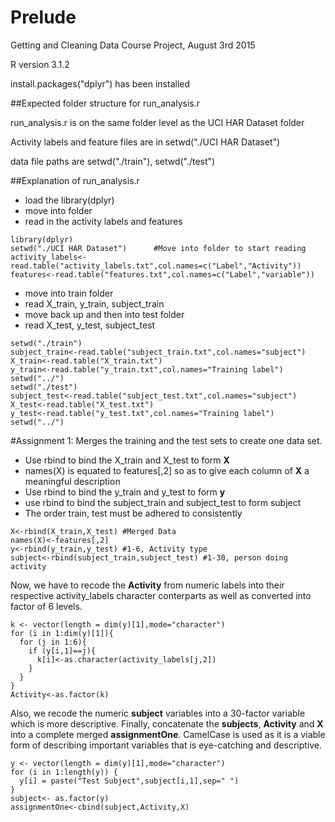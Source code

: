 # Prelude

Getting and Cleaning Data Course Project, August 3rd 2015

R version 3.1.2

install.packages("dplyr") has been installed

##Expected folder structure for run_analysis.r

run_analysis.r is on the same folder level as the UCI HAR Dataset folder

Activity labels and feature files are in setwd("./UCI HAR Dataset")

data file paths are setwd("./train"), setwd("./test")

##Explanation of run_analysis.r
- load the library(dplyr)
- move into folder
- read in the activity labels and features 

```
library(dplyr)                  
setwd("./UCI HAR Dataset")      #Move into folder to start reading
activity_labels<-read.table("activity_labels.txt",col.names=c("Label","Activity"))
features<-read.table("features.txt",col.names=c("Label","variable"))
```

- move into train folder
- read X_train, y_train, subject_train
- move back up and then into test folder
- read X_test, y_test, subject_test

```
setwd("./train")
subject_train<-read.table("subject_train.txt",col.names="subject")
X_train<-read.table("X_train.txt")
y_train<-read.table("y_train.txt",col.names="Training label")
setwd("../")
setwd("./test")
subject_test<-read.table("subject_test.txt",col.names="subject")
X_test<-read.table("X_test.txt")
y_test<-read.table("y_test.txt",col.names="Training label")
setwd("../")
```

#Assignment 1: Merges the training and the test sets to create one data set.
- Use rbind to bind the X_train and X_test to form **X**
- names(X) is equated to features[,2] so as to give each column of **X** a meaningful description
- Use rbind to bind the y_train and y_test to form **y**
- use rbind to bind the subject_train and subject_test to form subject
- The order train, test must be adhered to consistently

```
X<-rbind(X_train,X_test) #Merged Data
names(X)<-features[,2]
y<-rbind(y_train,y_test) #1-6, Activity type
subject<-rbind(subject_train,subject_test) #1-30, person doing activity
```

Now, we have to recode the **Activity** from numeric labels into their respective activity_labels character conterparts as well as converted into factor of 6 levels.

```
k <- vector(length = dim(y)[1],mode="character")
for (i in 1:dim(y)[1]){
  for (j in 1:6){
    if (y[i,1]==j){
      k[i]<-as.character(activity_labels[j,2])
    }
  }
}
Activity<-as.factor(k)
```

Also, we recode the numeric **subject** variables into a 30-factor variable which is more descriptive. Finally, concatenate the **subjects**, **Activity** and **X** into a complete merged **assignmentOne**. CamelCase is used as it is a viable form of describing important variables that is eye-catching and descriptive.  

```
y <- vector(length = dim(y)[1],mode="character")
for (i in 1:length(y)) {
  y[i] = paste("Test Subject",subject[i,1],sep=" ")
}
subject<- as.factor(y)
assignmentOne<-cbind(subject,Activity,X) 
```

